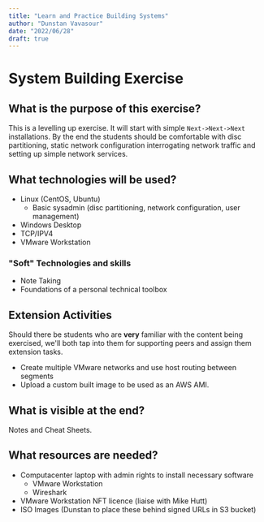 ```yaml
---
title: "Learn and Practice Building Systems"
author: "Dunstan Vavasour"
date: "2022/06/28"
draft: true
---
```


# System Building Exercise

## What is the purpose of this exercise?

This is a levelling up exercise. It will start with simple `Next->Next->Next` installations. By the end the students should be comfortable with disc partitioning, static network configuration interrogating network traffic and setting up simple network services.

## What technologies will be used?

- Linux (CentOS, Ubuntu)
  - Basic sysadmin (disc partitioning, network configuration, user management)
- Windows Desktop
- TCP/IPV4
- VMware Workstation

### "Soft" Technologies and skills

- Note Taking
- Foundations of a personal technical toolbox

## Extension Activities

Should there be students who are **very** familiar with the content being exercised, we'll both tap into them for supporting peers and assign them extension tasks.

- Create multiple VMware networks and use host routing between segments
- Upload a custom built image to be used as an AWS AMI.

## What is visible at the end?

Notes and Cheat Sheets. 


## What resources are needed?

- Computacenter laptop with admin rights to install necessary software
  - VMware Workstation
  - Wireshark
- VMware Workstation NFT licence (liaise with Mike Hutt)
- ISO Images (Dunstan to place these behind signed URLs in S3 bucket)